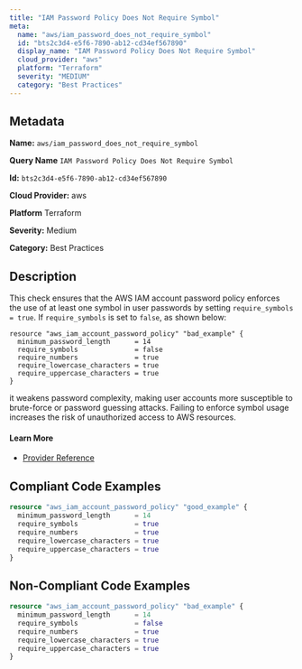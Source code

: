 ```yaml
---
title: "IAM Password Policy Does Not Require Symbol"
meta:
  name: "aws/iam_password_does_not_require_symbol"
  id: "bts2c3d4-e5f6-7890-ab12-cd34ef567890"
  display_name: "IAM Password Policy Does Not Require Symbol"
  cloud_provider: "aws"
  platform: "Terraform"
  severity: "MEDIUM"
  category: "Best Practices"
---
```

## Metadata

**Name:** `aws/iam_password_does_not_require_symbol`

**Query Name** `IAM Password Policy Does Not Require Symbol`

**Id:** `bts2c3d4-e5f6-7890-ab12-cd34ef567890`

**Cloud Provider:** aws

**Platform** Terraform

**Severity:** Medium

**Category:** Best Practices

## Description
This check ensures that the AWS IAM account password policy enforces the use of at least one symbol in user passwords by setting `require_symbols = true`. If `require_symbols` is set to `false`, as shown below:

```
resource "aws_iam_account_password_policy" "bad_example" {
  minimum_password_length      = 14
  require_symbols              = false
  require_numbers              = true
  require_lowercase_characters = true
  require_uppercase_characters = true
}
```

it weakens password complexity, making user accounts more susceptible to brute-force or password guessing attacks. Failing to enforce symbol usage increases the risk of unauthorized access to AWS resources.

#### Learn More

 - [Provider Reference](https://registry.terraform.io/providers/hashicorp/aws/latest/docs/resources/iam_account_password_policy#require_symbols)


## Compliant Code Examples
```terraform
resource "aws_iam_account_password_policy" "good_example" {
  minimum_password_length      = 14
  require_symbols              = true
  require_numbers              = true
  require_lowercase_characters = true
  require_uppercase_characters = true
}

```
## Non-Compliant Code Examples
```terraform
resource "aws_iam_account_password_policy" "bad_example" {
  minimum_password_length      = 14
  require_symbols              = false
  require_numbers              = true
  require_lowercase_characters = true
  require_uppercase_characters = true
}

```